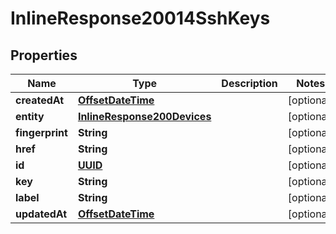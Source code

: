 
# InlineResponse20014SshKeys

## Properties
Name | Type | Description | Notes
------------ | ------------- | ------------- | -------------
**createdAt** | [**OffsetDateTime**](OffsetDateTime.md) |  |  [optional]
**entity** | [**InlineResponse200Devices**](InlineResponse200Devices.md) |  |  [optional]
**fingerprint** | **String** |  |  [optional]
**href** | **String** |  |  [optional]
**id** | [**UUID**](UUID.md) |  |  [optional]
**key** | **String** |  |  [optional]
**label** | **String** |  |  [optional]
**updatedAt** | [**OffsetDateTime**](OffsetDateTime.md) |  |  [optional]



